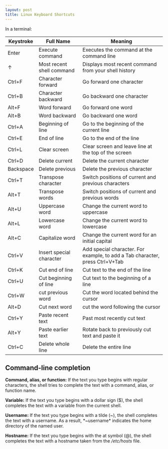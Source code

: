 ```yaml
---
layout: post
title: Linux Keyboard Shortcuts
---
```


In a terminal:

Keystroke | Full Name | Meaning
--- | --- | ---
Enter | Execute command | Executes the command at the command line
↑ | Most recent shell command | Displays most recent command from your shell history
Ctrl+F | Character forward | Go forward one character
Ctrl+B | Character backward | Go backward one character
Alt+F | Word forward | Go forward one word
Alt+B | Word backward | Go backward one word
Ctrl+A | Beginning of line | Go to the beginning of the current line
Ctrl+E | End of line | Go to the end of the line
Ctrl+L | Clear screen | Clear screen and leave line at the top of the screen
Ctrl+D | Delete current | Delete the current character
Backspace | Delete previous | Delete the previous character
Ctrl+T | Transpose character | Switch positions of current and previous characters
Alt+T | Transpose words | Switch positions of current and previous words
Alt+U | Uppercase word | Change the current word to uppercase
Alt+L | Lowercase word | Change the current word to lowercase
Alt+C | Capitalize word | Change the current word for an initial capital
Ctrl+V | Insert special character | Add special character. For example, to add a Tab character, press Ctrl+V+Tab
Ctrl+K | Cut end of line | Cut text to the end of the line
Ctrl+U | Cut beginning of line | Cut text to the beginning of a line
Ctrl+W | cut previous word | Cut the word located behind the cursor
Alt+D | Cut next word | cut the word following the cursor
Ctrl+Y | Paste recent text | Past most recently cut text
Alt+Y | Paste earlier text | Rotate back to previously cut text and paste it
Ctrl+C | Delete whole line | Delete the entire line

## Command-line completion

**Command, alias, or function:** If the text you type begins with regular characters, the shell tries to complete the text with a command, alias, or function name.

**Variable:** If the text you type begins with a dollar sign ($), the shell completes the text with a variable from the current shell.

**Username:** If the text you type begins with a tilde (~), the shell completes the text with a username. As a result, *~username* indicates the home directory of the named user.

**Hostname:** If the text you type begins with the at symbol (@), the shell completes the text with a hostname taken from the */etc/hosts* file.

